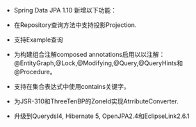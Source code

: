 * Spring Data JPA 1.10 新增以下功能：

* 在Repository查询方法中支持投影Projection.

* 支持Example查询

* 为构建组合注解composed annotations启用以以注解：@EntityGraph,@Lock,@Modifying,@Query,@QueryHints和@Procedure。

* 支持在集合表达式中使用contains关键字。

* 为JSR-310和ThreeTenBP的ZoneId实现AtrributeConverter.

* 升级到Querydsl4, Hibernate 5, OpenJPA2.4和EclipseLink2.6.1








